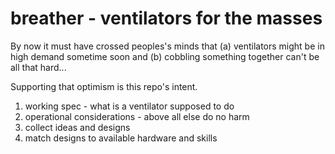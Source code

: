 # breather - ventilators for the masses

By now it must have crossed peoples's minds that (a) ventilators might be in high demand sometime soon and (b) cobbling something together can't be all that hard...

Supporting that optimism is this repo's intent.

1. working spec - what is a ventilator supposed to do
2. operational considerations - above all else do no harm
3. collect ideas and designs
4. match designs to available hardware and skills
